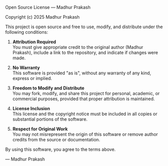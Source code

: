 Open Source License — Madhur Prakash

Copyright (c) 2025 Madhur Prakash

This project is open source and free to use, modify, and distribute under the following conditions:

1. **Attribution Required**  
   You must give appropriate credit to the original author (Madhur Prakash), include a link to the repository, and indicate if changes were made.

2. **No Warranty**  
   This software is provided "as is", without any warranty of any kind, express or implied.

3. **Freedom to Modify and Distribute**  
   You may fork, modify, and share this project for personal, academic, or commercial purposes, provided that proper attribution is maintained.

4. **License Inclusion**  
   This license and the copyright notice must be included in all copies or substantial portions of the software.

5. **Respect for Original Work**  
   You may not misrepresent the origin of this software or remove author credits from the source or documentation.

By using this software, you agree to the terms above.

— Madhur Prakash
